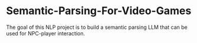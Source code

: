 # Semantic-Parsing-For-Video-Games
The goal of this NLP project is to build a semantic parsing LLM that can be used for NPC-player interaction.
